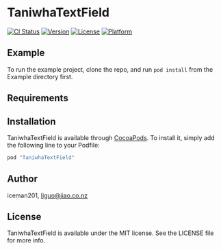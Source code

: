 # TaniwhaTextField

[![CI Status](http://img.shields.io/travis/iceman201/TaniwhaTextField.svg?style=flat)](https://travis-ci.org/iceman201/TaniwhaTextField)
[![Version](https://img.shields.io/cocoapods/v/TaniwhaTextField.svg?style=flat)](http://cocoapods.org/pods/TaniwhaTextField)
[![License](https://img.shields.io/cocoapods/l/TaniwhaTextField.svg?style=flat)](http://cocoapods.org/pods/TaniwhaTextField)
[![Platform](https://img.shields.io/cocoapods/p/TaniwhaTextField.svg?style=flat)](http://cocoapods.org/pods/TaniwhaTextField)

## Example

To run the example project, clone the repo, and run `pod install` from the Example directory first.

## Requirements

## Installation

TaniwhaTextField is available through [CocoaPods](http://cocoapods.org). To install
it, simply add the following line to your Podfile:

```ruby
pod "TaniwhaTextField"
```

## Author

iceman201, liguo@jiao.co.nz

## License

TaniwhaTextField is available under the MIT license. See the LICENSE file for more info.
